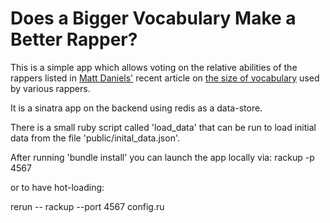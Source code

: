 # Does a Bigger Vocabulary Make a Better Rapper?

This is a simple app which allows voting on the relative abilities of the rappers listed in [Matt Daniels'](http://www.mdaniels.com)
recent article on [the size of vocabulary](http://rappers.mdaniels.com.s3-website-us-east-1.amazonaws.com) used by various rappers.

It is a sinatra app on the backend using redis as a data-store.

There is a small ruby script called 'load_data' that can be run to load initial data from the file 'public/inital_data.json'.

After running 'bundle install' you can launch the app locally via:
rackup -p 4567

or to have hot-loading:

rerun -- rackup --port 4567 config.ru 